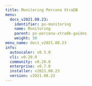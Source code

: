 ```yaml
---
title: Monitoring Percona XtraDB
menu:
  docs_v2021.08.23:
    identifier: px-monitoring
    name: Monitoring
    parent: px-percona-xtradb-guides
    weight: 50
menu_name: docs_v2021.08.23
info:
  autoscaler: v0.5.0
  cli: v0.20.0
  community: v0.20.0
  enterprise: v0.7.0
  installer: v2021.08.23
  version: v2021.08.23
---
```


